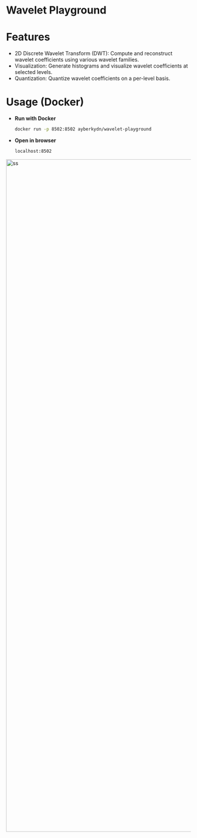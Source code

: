 # Wavelet Playground
 # Features
- 2D Discrete Wavelet Transform (DWT): Compute and reconstruct wavelet coefficients using various wavelet families.
- Visualization: Generate histograms and visualize wavelet coefficients at selected levels.
- Quantization: Quantize wavelet coefficients on a per-level basis.

# Usage (Docker)
- **Run with Docker**  
   ```bash
   docker run -p 8502:8502 ayberkydn/wavelet-playground
- **Open in browser**  
    ```bash
    localhost:8502
   
<img width="1831" alt="ss" src="https://github.com/user-attachments/assets/83407e5c-fa16-45a6-aa86-8077a350225f" />

